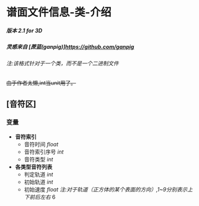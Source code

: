 # 谱面文件信息-类-介绍
##### 版本 2.1 for 3D
##### 灵感来自 [蔗蓝(ganpig)]<https://github.com/ganpig>
###### *注:该格式针对于一个类，而不是一个二进制文件*

~~由于作者太懒,int当unit用了。~~

## \[音符区]
### 变量
+ **音符索引**
  	+ 音符时间 *float*
  	+ 音符索引序号 *int*
  	+ 音符类型 *int*
 + **各类型音符列表**
    + 判定轨道 *int*
    + 初始轨道 *int*
    + 初始速度 *float*
*注:对于轨道（正方体的某个表面的方向）,1~9分别表示上下前后左右*
6
